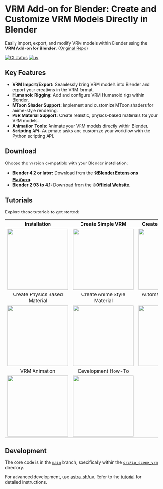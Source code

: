 # VRM Add-on for Blender: Create and Customize VRM Models Directly in Blender

Easily import, export, and modify VRM models within Blender using the **VRM Add-on for Blender**. ([Original Repo](https://github.com/saturday06/VRM-Addon-for-Blender))

[![CI status](https://github.com/saturday06/VRM-Addon-for-Blender/actions/workflows/test.yml/badge.svg?branch=main)](https://github.com/saturday06/VRM-Addon-for-Blender/actions) [![uv](https://img.shields.io/endpoint?url=https://raw.githubusercontent.com/astral-sh/uv/main/assets/badge/v0.json)](https://github.com/astral-sh/uv)

## Key Features

*   **VRM Import/Export:** Seamlessly bring VRM models into Blender and export your creations in the VRM format.
*   **Humanoid Rigging:**  Add and configure VRM Humanoid rigs within Blender.
*   **MToon Shader Support:** Implement and customize MToon shaders for anime-style rendering.
*   **PBR Material Support:**  Create realistic, physics-based materials for your VRM models.
*   **Animation Tools:** Animate your VRM models directly within Blender.
*   **Scripting API:** Automate tasks and customize your workflow with the Python scripting API.

## Download

Choose the version compatible with your Blender installation:

*   **Blender 4.2 or later:** Download from the [🛠️**Blender Extensions Platform**](https://extensions.blender.org/add-ons/vrm).
*   **Blender 2.93 to 4.1:** Download from the [🌐**Official Website**](https://vrm-addon-for-blender.info).

## Tutorials

Explore these tutorials to get started:

| Installation                                                                                                                                   | Create Simple VRM                                                                                                                                    | Create Humanoid VRM                                                                                                                                    |
| :---------------------------------------------------------------------------------------------------------------------------------------------: | :-----------------------------------------------------------------------------------------------------------------------------------------------------: | :-----------------------------------------------------------------------------------------------------------------------------------------------------: |
| <a href="https://vrm-addon-for-blender.info/en/installation?locale_redirection"><img width="200" src="https://vrm-addon-for-blender.info/images/installation.gif"></a> | <a href="https://vrm-addon-for-blender.info/en/create-simple-vrm-from-scratch?locale_redirection"><img width="200" src="https://vrm-addon-for-blender.info/images/simple.gif"></a> | <a href="https://vrm-addon-for-blender.info/en/create-humanoid-vrm-from-scratch?locale_redirection"><img width="200" src="https://vrm-addon-for-blender.info/images/humanoid.gif"></a> |
| Create Physics Based Material                                                                                                               | Create Anime Style Material                                                                                                                          | Automation with Python Scripts                                                                                                                         |
| <a href="https://vrm-addon-for-blender.info/en/material-pbr?locale_redirection"><img width="200" src="https://vrm-addon-for-blender.info/images/material_pbr.gif"></a> | <a href="https://vrm-addon-for-blender.info/en/material-mtoon?locale_redirection"><img width="200" src="https://vrm-addon-for-blender.info/images/material_mtoon.gif"></a> | <a href="https://vrm-addon-for-blender.info/en/scripting-api?locale_redirection"><img width="200" src="https://vrm-addon-for-blender.info/images/scripting_api.gif"></a> |
| VRM Animation                                                                                                                                | Development How-To                                                                                                                                     |                                                                                                                                                         |
| <a href="https://vrm-addon-for-blender.info/en/animation?locale_redirection"><img width="200" src="https://vrm-addon-for-blender.info/images/animation.gif"></a>    | <a href="https://vrm-addon-for-blender.info/en/development?locale_redirection"><img width="200" src="https://vrm-addon-for-blender.info/images/animation.gif"></a>    |                                                                                                                                                         |

## Development

The core code is in the [`main`](https://github.com/saturday06/VRM-Addon-for-Blender/tree/main) branch, specifically within the [`src/io_scene_vrm`](https://github.com/saturday06/VRM-Addon-for-Blender/tree/main/src/io_scene_vrm) directory.

For advanced development, use [astral.sh/uv](https://docs.astral.sh/uv/).  Refer to the [tutorial](https://vrm-addon-for-blender.info/en/development?locale_redirection) for detailed instructions.